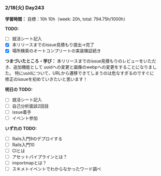 ### 2/18(火) Day243

**学習時間：**
目標：10h
10h（week: 20h, total: 794.75h/1000h）

**TODO:**
- [ ] 就活シート記入
- [x] 本リリースまでのissue見積もり提出->完了
- [x] 場所検索のオートコンプリートの実装検証続き

**つまづいたところ・学び：**
本リリースまでのissue見積もりのレビューをいただき、追加機能として
uuidへの変更と画像のwebpへの変更をすることになりました。
特にuuidについて、URLから遷移できてしまうのは危なすぎるのですぐに修正のissueを初めていきたいと思います！

**明日の TODO:**
- [ ] 就活シート記入
- [ ] 自己分析面談2回目
- [ ] issue着手
- [ ] イベント参加

**いずれの TODO:**
- [ ] Rails入門9のデプロイする
- [ ] Rails入門10
- [ ] CIとは
- [ ] アセットパイプラインとは？
- [ ] importmapとは？
- [ ] スキメトイベントでわからなかったワード調べ
